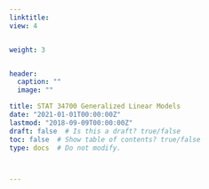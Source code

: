 ```yaml
---
linktitle: 
view: 4


weight: 3


header:
  caption: ""
  image: ""

title: STAT 34700 Generalized Linear Models
date: "2021-01-01T00:00:00Z"
lastmod: "2018-09-09T00:00:00Z"
draft: false  # Is this a draft? true/false                                                             
toc: false  # Show table of contents? true/false
type: docs  # Do not modify.



---
```





